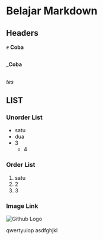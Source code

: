# Belajar Markdown

## Headers

`#` 
**Coba**
##
_**Coba**
## 
_tes_

## LIST
### Unorder List
- satu
- dua
- 3
    - 4
### Order List
1. satu
2. 2
3. 3

### Image Link
![Github Logo](https://github.githubassets.com/images/modules/open_graph/github-mark.png)



qwertyuiop
asdfghjkl